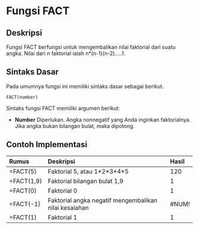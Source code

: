 # Fungsi FACT

## Deskripsi

Fungsi FACT berfungsi untuk mengembalikan nilai faktorial dari suatu angka. Nilai dari n faktorial ialah n\*\(n-1\)\(n-2\).....1.

## Sintaks Dasar

Pada umumnya fungsi ini memiliki sintaks dasar sebagai berikut.

```text
FACT(number)
```

Sintaks fungsi FACT memiliki argumen berikut:

* **Number**    Diperlukan. Angka nonnegatif yang Anda inginkan faktorialnya. Jika angka bukan bilangan bulat, maka dipotong.

## Contoh Implementasi

| **Rumus** | **Deskripsi** | **Hasil** |
| :--- | :--- | :--- |
| =FACT\(5\) | Faktorial 5, atau 1\*2\*3\*4\*5 | 120 |
| =FACT\(1,9\) | Faktorial bilangan bulat 1,9 | 1 |
| =FACT\(0\) | Faktorial 0 | 1 |
| =FACT\(-1\) | Faktorial angka negatif mengembalikan nilai kesalahan | \#NUM! |
| =FACT\(1\) | Faktorial 1 | 1 |

